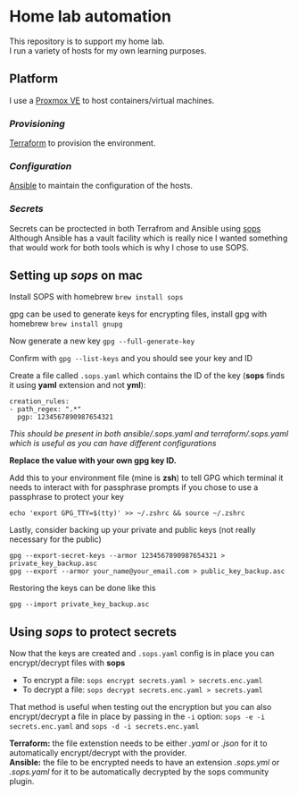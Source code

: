 # Home lab automation

This repository is to support my home lab.\
I run a variety of hosts for my own learning purposes.

## Platform
I use a [Proxmox VE](https://www.proxmox.com/en/products/proxmox-virtual-environment/overview) to host containers/virtual machines.

### _Provisioning_
[Terraform](./terraform/README.md) to provision the environment.

### _Configuration_
[Ansible](./ansible/README.md) to maintain the configuration of the hosts.

### _Secrets_
Secrets can be proctected in both Terrafrom and Ansible using [sops](https://getsops.io/)\
Although Ansible has a vault facility which is really nice I wanted something that would work for both tools which is why I chose to use SOPS.

## Setting up *sops* on mac

Install SOPS with homebrew `brew install sops`

gpg can be used to generate keys for encrypting files, install gpg with homebrew `brew install gnupg`

Now generate a new key `gpg --full-generate-key`

Confirm with `gpg --list-keys` and you should see your key and ID

Create a file called `.sops.yaml` which contains the ID of the key (**sops** finds it using **yaml** extension and not **yml**):

    creation_rules:
    - path_regex: ".*"
      pgp: 1234567890987654321

*This should be present in both ansible/.sops.yaml and terraform/.sops.yaml which is useful as you can have different configurations*

**Replace the value with your own gpg key ID.** 

Add this to your environment file (mine is **zsh**) to tell GPG which terminal it needs to interact with for passphrase prompts 
if you chose to use a passphrase to protect your key

    echo 'export GPG_TTY=$(tty)' >> ~/.zshrc && source ~/.zshrc

Lastly, consider backing up your private and public keys (not really necessary for the public)

    gpg --export-secret-keys --armor 1234567890987654321 > private_key_backup.asc
    gpg --export --armor your_name@your_email.com > public_key_backup.asc

Restoring the keys can be done like this

    gpg --import private_key_backup.asc

## Using *sops* to protect secrets
Now that the keys are created and `.sops.yaml` config is in place you can encrypt/decrypt files with **sops**

- To encrypt a file: `sops encrypt secrets.yaml > secrets.enc.yaml`
- To decrypt a file:  `sops decrypt secrets.enc.yaml > secrets.yaml`

That method is useful when testing out the encryption but you can also encrypt/decrypt a file in place by passing in the `-i` option: 
`sops -e -i secrets.enc.yaml` and `sops -d -i secrets.enc.yaml`

**Terraform:** the file extenstion needs to be either *.yaml* or *.json* for it to automatically encrypt/decrypt with the provider.\
**Ansible:** the file to be encrypted needs to have an extension *.sops.yml* or *.sops.yaml* for it to be automatically decrypted by the sops community plugin.
